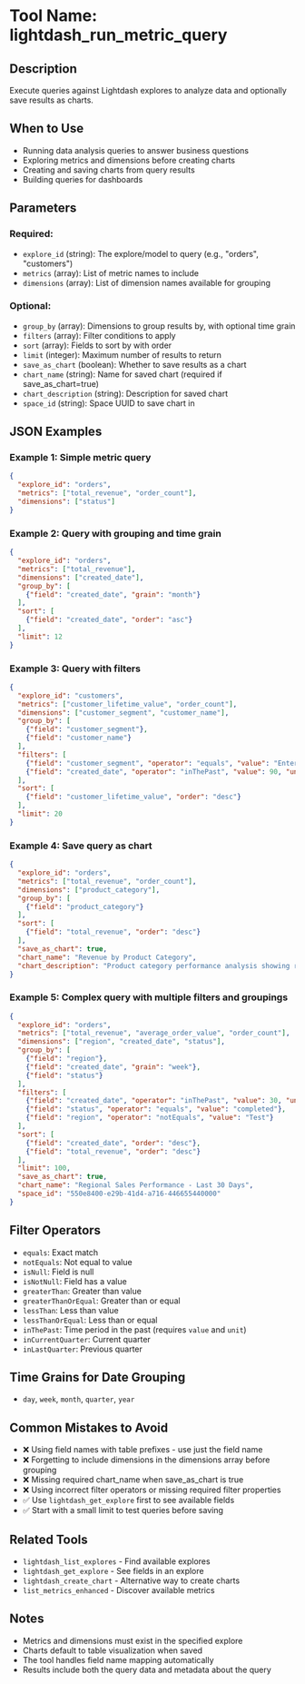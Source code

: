 # Tool Name: lightdash_run_metric_query

## Description
Execute queries against Lightdash explores to analyze data and optionally save results as charts.

## When to Use
- Running data analysis queries to answer business questions
- Exploring metrics and dimensions before creating charts
- Creating and saving charts from query results
- Building queries for dashboards

## Parameters

### Required:
- `explore_id` (string): The explore/model to query (e.g., "orders", "customers")
- `metrics` (array): List of metric names to include
- `dimensions` (array): List of dimension names available for grouping

### Optional:
- `group_by` (array): Dimensions to group results by, with optional time grain
- `filters` (array): Filter conditions to apply
- `sort` (array): Fields to sort by with order
- `limit` (integer): Maximum number of results to return
- `save_as_chart` (boolean): Whether to save results as a chart
- `chart_name` (string): Name for saved chart (required if save_as_chart=true)
- `chart_description` (string): Description for saved chart
- `space_id` (string): Space UUID to save chart in

## JSON Examples

### Example 1: Simple metric query
```json
{
  "explore_id": "orders",
  "metrics": ["total_revenue", "order_count"],
  "dimensions": ["status"]
}
```

### Example 2: Query with grouping and time grain
```json
{
  "explore_id": "orders",
  "metrics": ["total_revenue"],
  "dimensions": ["created_date"],
  "group_by": [
    {"field": "created_date", "grain": "month"}
  ],
  "sort": [
    {"field": "created_date", "order": "asc"}
  ],
  "limit": 12
}
```

### Example 3: Query with filters
```json
{
  "explore_id": "customers",
  "metrics": ["customer_lifetime_value", "order_count"],
  "dimensions": ["customer_segment", "customer_name"],
  "group_by": [
    {"field": "customer_segment"},
    {"field": "customer_name"}
  ],
  "filters": [
    {"field": "customer_segment", "operator": "equals", "value": "Enterprise"},
    {"field": "created_date", "operator": "inThePast", "value": 90, "unit": "days"}
  ],
  "sort": [
    {"field": "customer_lifetime_value", "order": "desc"}
  ],
  "limit": 20
}
```

### Example 4: Save query as chart
```json
{
  "explore_id": "orders",
  "metrics": ["total_revenue", "order_count"],
  "dimensions": ["product_category"],
  "group_by": [
    {"field": "product_category"}
  ],
  "sort": [
    {"field": "total_revenue", "order": "desc"}
  ],
  "save_as_chart": true,
  "chart_name": "Revenue by Product Category",
  "chart_description": "Product category performance analysis showing revenue and order volume"
}
```

### Example 5: Complex query with multiple filters and groupings
```json
{
  "explore_id": "orders",
  "metrics": ["total_revenue", "average_order_value", "order_count"],
  "dimensions": ["region", "created_date", "status"],
  "group_by": [
    {"field": "region"},
    {"field": "created_date", "grain": "week"},
    {"field": "status"}
  ],
  "filters": [
    {"field": "created_date", "operator": "inThePast", "value": 30, "unit": "days"},
    {"field": "status", "operator": "equals", "value": "completed"},
    {"field": "region", "operator": "notEquals", "value": "Test"}
  ],
  "sort": [
    {"field": "created_date", "order": "desc"},
    {"field": "total_revenue", "order": "desc"}
  ],
  "limit": 100,
  "save_as_chart": true,
  "chart_name": "Regional Sales Performance - Last 30 Days",
  "space_id": "550e8400-e29b-41d4-a716-446655440000"
}
```

## Filter Operators
- `equals`: Exact match
- `notEquals`: Not equal to value
- `isNull`: Field is null
- `isNotNull`: Field has a value
- `greaterThan`: Greater than value
- `greaterThanOrEqual`: Greater than or equal
- `lessThan`: Less than value
- `lessThanOrEqual`: Less than or equal
- `inThePast`: Time period in the past (requires `value` and `unit`)
- `inCurrentQuarter`: Current quarter
- `inLastQuarter`: Previous quarter

## Time Grains for Date Grouping
- `day`, `week`, `month`, `quarter`, `year`

## Common Mistakes to Avoid
- ❌ Using field names with table prefixes - use just the field name
- ❌ Forgetting to include dimensions in the dimensions array before grouping
- ❌ Missing required chart_name when save_as_chart is true
- ❌ Using incorrect filter operators or missing required filter properties
- ✅ Use `lightdash_get_explore` first to see available fields
- ✅ Start with a small limit to test queries before saving

## Related Tools
- `lightdash_list_explores` - Find available explores
- `lightdash_get_explore` - See fields in an explore
- `lightdash_create_chart` - Alternative way to create charts
- `list_metrics_enhanced` - Discover available metrics

## Notes
- Metrics and dimensions must exist in the specified explore
- Charts default to table visualization when saved
- The tool handles field name mapping automatically
- Results include both the query data and metadata about the query